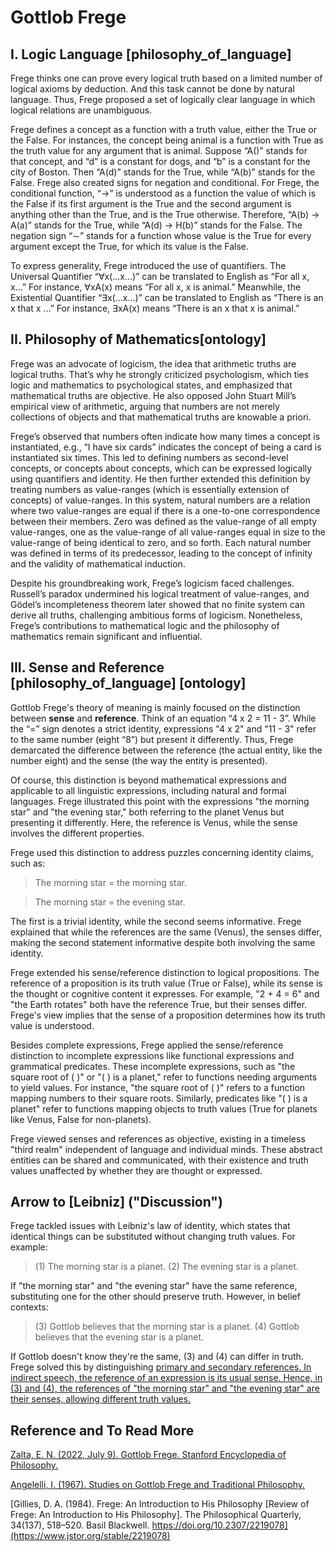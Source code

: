 # Gottlob Frege

## I. Logic Language [philosophy_of_language]

Frege thinks one can prove every logical truth based on a limited number of logical axioms by deduction. And this task cannot be done by natural language. Thus, Frege proposed a set of logically clear language in which logical relations are unambiguous.

Frege defines a concept as a function with a truth value, either the True or the False. For instances, the concept being animal is a function with True as the truth value for any argument that is animal. Suppose “A()” stands for that concept, and “d” is a constant for dogs, and “b” is a constant for the city of Boston. Then “A(d)” stands for the True, while “A(b)” stands for the False. Frege also created signs for negation and conditional. For Frege, the conditional function, “$\rightarrow$” is understood as a function the value of which is the False if its first argument is the True and the second argument is anything other than the True, and is the True otherwise. Therefore, “A(b) $\rightarrow$ A(a)” stands for the True, while “A(d) $\rightarrow$ H(b)” stands for the False. The negation sign “$\sim$” stands for a function whose value is the True for every argument except the True, for which its value is the False. 

To express generality, Frege introduced the use of quantifiers. The Universal Quantifier “$\forall$x(…x…)” can be translated to English as “For all x, x…” For instance, $\forall$xA(x) means “For all x, x is animal.” Meanwhile, the Existential Quantifier “$\exists$x(…x…)” can be translated to English as “There is an x that x …” For instance, $\exists$xA(x) means “There is an x that x is animal.”

## II. Philosophy of Mathematics[ontology]

Frege was an advocate of logicism, the idea that arithmetic truths are logical truths. That’s why he strongly criticized psychologism, which ties logic and mathematics to psychological states, and emphasized that mathematical truths are objective. He also opposed John Stuart Mill’s empirical view of arithmetic, arguing that numbers are not merely collections of objects and that mathematical truths are knowable a priori.

Frege’s observed that numbers often indicate how many times a concept is instantiated, e.g., “I have six cards” indicates the concept of being a card is instantiated six times. This led to defining numbers as second-level concepts, or concepts about concepts, which can be expressed logically using quantifiers and identity. He then further extended this definition by treating numbers as value-ranges (which is essentially extension of concepts) of value-ranges. In this system, natural numbers are a relation where two value-ranges are equal if there is a one-to-one correspondence between their members. Zero was defined as the value-range of all empty value-ranges, one as the value-range of all value-ranges equal in size to the value-range of being identical to zero, and so forth. Each natural number was defined in terms of its predecessor, leading to the concept of infinity and the validity of mathematical induction.

Despite his groundbreaking work, Frege’s logicism faced challenges. Russell’s paradox undermined his logical treatment of value-ranges, and Gödel’s incompleteness theorem later showed that no finite system can derive all truths, challenging ambitious forms of logicism. Nonetheless, Frege’s contributions to mathematical logic and the philosophy of mathematics remain significant and influential.

## III. Sense and Reference [philosophy_of_language] [ontology]

Gottlob Frege's theory of meaning is mainly focused on the distinction between **sense** and **reference**. Think of an equation “4 x 2 = 11 - 3”. While the “=” sign denotes a strict identity, expressions  "4 x 2" and "11 - 3" refer to the same number (eight “8”) but present it differently. Thus, Frege demarcated the difference between the reference (the actual entity, like the number eight) and the sense (the way the entity is presented).

Of course, this distinction is beyond mathematical expressions and applicable to all linguistic expressions, including natural and formal languages. Frege illustrated this point with the expressions "the morning star" and "the evening star," both referring to the planet Venus but presenting it differently. Here, the reference is Venus, while the sense involves the different properties.

Frege used this distinction to address puzzles concerning identity claims, such as:

> The morning star = the morning star.

> The morning star = the evening star.

The first is a trivial identity, while the second seems informative. Frege explained that while the references are the same (Venus), the senses differ, making the second statement informative despite both involving the same identity.

Frege extended his sense/reference distinction to logical propositions. The reference of a proposition is its truth value (True or False), while its sense is the thought or cognitive content it expresses. For example, "2 + 4 = 6" and "the Earth rotates" both have the reference True, but their senses differ. Frege's view implies that the sense of a proposition determines how its truth value is understood.

Besides complete expressions, Frege applied the sense/reference distinction to incomplete expressions like functional expressions and grammatical predicates. These incomplete expressions, such as "the square root of ( )" or "( ) is a planet," refer to functions needing arguments to yield values. For instance, "the square root of ( )" refers to a function mapping numbers to their square roots. Similarly, predicates like "( ) is a planet" refer to functions mapping objects to truth values (True for planets like Venus, False for non-planets).

Frege viewed senses and references as objective, existing in a timeless "third realm" independent of language and individual minds. These abstract entities can be shared and communicated, with their existence and truth values unaffected by whether they are thought or expressed.

## Arrow to [Leibniz] ("Discussion")

Frege tackled issues with Leibniz's law of identity, which states that identical things can be substituted without changing truth values. For example:

> (1) The morning star is a planet.
> (2) The evening star is a planet.

If "the morning star" and "the evening star" have the same reference, substituting one for the other should preserve truth. However, in belief contexts:

> (3) Gottlob believes that the morning star is a planet.
> (4) Gottlob believes that the evening star is a planet.

If Gottlob doesn't know they're the same, (3) and (4) can differ in truth. Frege solved this by distinguishing <span style = "text-decoration: underline;">primary <span>and <span style = "text-decoration: underline;">secondary<span> references. In indirect speech, the reference of an expression is its usual sense. Hence, in (3) and (4), the references of "the morning star" and "the evening star" are their senses, allowing different truth values.

## Reference and To Read More

[Zalta, E. N. (2022, July 9). Gottlob Frege. Stanford Encyclopedia of Philosophy.](https://plato.stanford.edu/entries/frege/)

[Angelelli, I. (1967). Studies on Gottlob Frege and Traditional Philosophy.](https://doi.org/10.1007/978-94-017-3175-1)

[Gillies, D. A. (1984). Frege: An Introduction to His Philosophy [Review of Frege: An Introduction to His Philosophy]. The Philosophical Quarterly, 34(137), 518–520. Basil Blackwell. https://doi.org/10.2307/2219078](https://www.jstor.org/stable/2219078)

